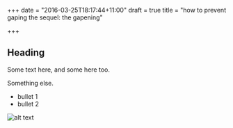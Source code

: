 +++
date = "2016-03-25T18:17:44+11:00"
draft = true
title = "how to prevent gaping the sequel: the gapening"

+++

## Heading

Some text here, and some here too.

Something else.

- bullet 1
- bullet 2

<!--more-->

![alt text](/img/bernieandilogo.png "Logo Title Text 1")
